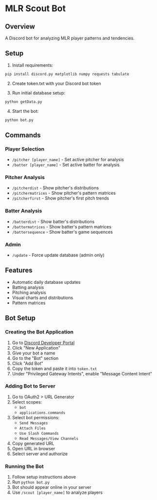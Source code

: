 # MLR Scout Bot

## Overview
A Discord bot for analyzing MLR player patterns and tendencies.

## Setup
1. Install requirements:
```bash
pip install discord.py matplotlib numpy requests tabulate
```

2. Create token.txt with your Discord bot token

3. Run initial database setup:
```bash
python getData.py
```

4. Start the bot:
```bash
python bot.py
```

## Commands
### Player Selection
- `/pitcher [player_name]` - Set active pitcher for analysis
- `/batter [player_name]` - Set active batter for analysis

### Pitcher Analysis
- `/pitcherdist` - Show pitcher's distributions
- `/pitchermatrices` - Show pitcher's pattern matrices
- `/pitcherfirst` - Show pitcher's first pitch trends

### Batter Analysis
- `/batterdist` - Show batter's distributions
- `/battermatrices` - Show batter's pattern matrices
- `/battersequence` - Show batter's game sequences

### Admin
- `/update` - Force update database (admin only)

## Features
- Automatic daily database updates
- Batting analysis
- Pitching analysis
- Visual charts and distributions
- Pattern matrices

## Bot Setup

### Creating the Bot Application
1. Go to [Discord Developer Portal](https://discord.com/developers/applications)
2. Click "New Application"
3. Give your bot a name
4. Go to the "Bot" section
5. Click "Add Bot"
6. Copy the token and paste it into `token.txt`
7. Under "Privileged Gateway Intents", enable "Message Content Intent"

### Adding Bot to Server
1. Go to OAuth2 > URL Generator
2. Select scopes:
   - `bot`
   - `applications.commands`
3. Select bot permissions:
   - `Send Messages`
   - `Attach Files`
   - `Use Slash Commands`
   - `Read Messages/View Channels`
4. Copy generated URL
5. Open URL in browser
6. Select server and authorize

### Running the Bot
1. Follow setup instructions above
2. Run `python bot.py`
3. Bot should appear online in your server
4. Use `/scout [player_name]` to analyze players